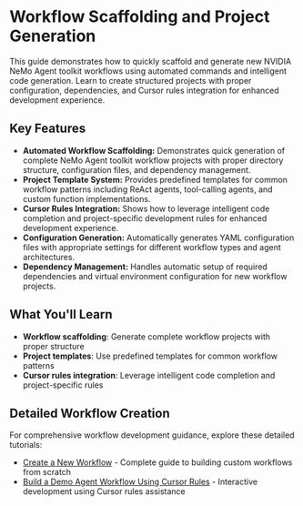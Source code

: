 <!--
SPDX-FileCopyrightText: Copyright (c) 2025, NVIDIA CORPORATION & AFFILIATES. All rights reserved.
SPDX-License-Identifier: Apache-2.0

Licensed under the Apache License, Version 2.0 (the "License");
you may not use this file except in compliance with the License.
You may obtain a copy of the License at

http://www.apache.org/licenses/LICENSE-2.0

Unless required by applicable law or agreed to in writing, software
distributed under the License is distributed on an "AS IS" BASIS,
WITHOUT WARRANTIES OR CONDITIONS OF ANY KIND, either express or implied.
See the License for the specific language governing permissions and
limitations under the License.
-->

# Workflow Scaffolding and Project Generation

This guide demonstrates how to quickly scaffold and generate new NVIDIA NeMo Agent toolkit workflows using automated commands and intelligent code generation. Learn to create structured projects with proper configuration, dependencies, and Cursor rules integration for enhanced development experience.

## Key Features

- **Automated Workflow Scaffolding:** Demonstrates quick generation of complete NeMo Agent toolkit workflow projects with proper directory structure, configuration files, and dependency management.
- **Project Template System:** Provides predefined templates for common workflow patterns including ReAct agents, tool-calling agents, and custom function implementations.
- **Cursor Rules Integration:** Shows how to leverage intelligent code completion and project-specific development rules for enhanced development experience.
- **Configuration Generation:** Automatically generates YAML configuration files with appropriate settings for different workflow types and agent architectures.
- **Dependency Management:** Handles automatic setup of required dependencies and virtual environment configuration for new workflow projects.

## What You'll Learn

- **Workflow scaffolding**: Generate complete workflow projects with proper structure
- **Project templates**: Use predefined templates for common workflow patterns
- **Cursor rules integration**: Leverage intelligent code completion and project-specific rules


## Detailed Workflow Creation

For comprehensive workflow development guidance, explore these detailed tutorials:

- [Create a New Workflow](../../../docs/source/tutorials/create-a-new-workflow.md) - Complete guide to building custom workflows from scratch
- [Build a Demo Agent Workflow Using Cursor Rules](../../../docs/source/tutorials/build-a-demo-agent-workflow-using-cursor-rules.md) - Interactive development using Cursor rules assistance
